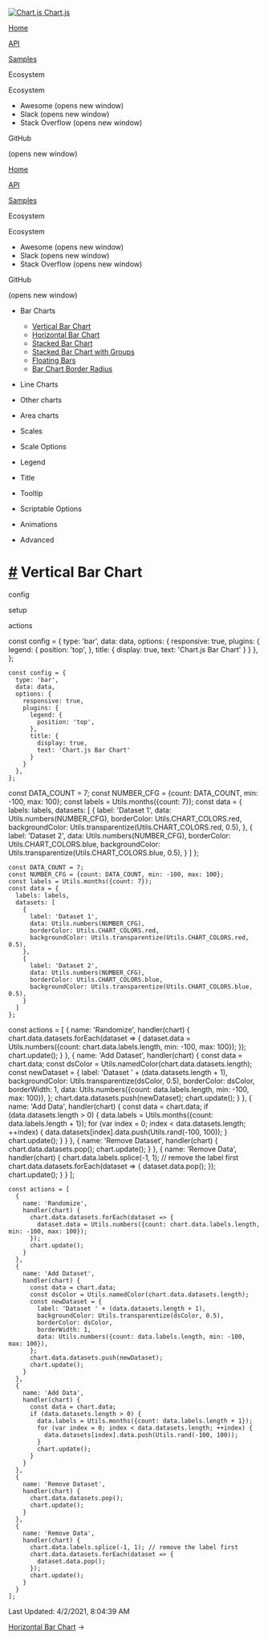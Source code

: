<a href="/docs/3.0.0/" class="home-link router-link-active"><img src="/docs/3.0.0/favicon.ico" alt="Chart.js" class="logo" /> <span class="site-name can-hide">Chart.js</span></a>

<a href="/docs/3.0.0/" class="nav-link">Home</a>

<a href="/docs/3.0.0/api/" class="nav-link">API</a>

<a href="/docs/3.0.0/samples/" class="nav-link router-link-active">Samples</a>

<span class="title">Ecosystem</span> <span class="arrow down"></span>

<span class="title">Ecosystem</span> <span class="arrow right"></span>

-   Awesome
    <span class="sr-only">(opens new window)</span>
-   Slack
    <span class="sr-only">(opens new window)</span>
-   Stack Overflow
    <span class="sr-only">(opens new window)</span>

GitHub

<span class="sr-only">(opens new window)</span>

<a href="/docs/3.0.0/" class="nav-link">Home</a>

<a href="/docs/3.0.0/api/" class="nav-link">API</a>

<a href="/docs/3.0.0/samples/" class="nav-link router-link-active">Samples</a>

<span class="title">Ecosystem</span> <span class="arrow down"></span>

<span class="title">Ecosystem</span> <span class="arrow right"></span>

-   Awesome
    <span class="sr-only">(opens new window)</span>
-   Slack
    <span class="sr-only">(opens new window)</span>
-   Stack Overflow
    <span class="sr-only">(opens new window)</span>

GitHub

<span class="sr-only">(opens new window)</span>

-   Bar Charts <span class="arrow down"></span>

    -   <a href="/docs/3.0.0/samples/bar/vertical.html" class="active sidebar-link">Vertical Bar Chart</a>
    -   <a href="/docs/3.0.0/samples/bar/horizontal.html" class="sidebar-link">Horizontal Bar Chart</a>
    -   <a href="/docs/3.0.0/samples/bar/stacked.html" class="sidebar-link">Stacked Bar Chart</a>
    -   <a href="/docs/3.0.0/samples/bar/stacked-groups.html" class="sidebar-link">Stacked Bar Chart with Groups</a>
    -   <a href="/docs/3.0.0/samples/bar/floating.html" class="sidebar-link">Floating Bars</a>
    -   <a href="/docs/3.0.0/samples/bar/border-radius.html" class="sidebar-link">Bar Chart Border Radius</a>

-   Line Charts <span class="arrow right"></span>

-   Other charts <span class="arrow right"></span>

-   Area charts <span class="arrow right"></span>

-   Scales <span class="arrow right"></span>

-   Scale Options <span class="arrow right"></span>

-   Legend <span class="arrow right"></span>

-   Title <span class="arrow right"></span>

-   Tooltip <span class="arrow right"></span>

-   Scriptable Options <span class="arrow right"></span>

-   Animations <span class="arrow right"></span>

-   Advanced <span class="arrow right"></span>

<a href="#vertical-bar-chart" class="header-anchor">#</a> Vertical Bar Chart
============================================================================

config

setup

actions

<a href="https://github.com/chartjs/Chart.js/blob/master/docs/samples/bar/vertical.md" class="code-editor-tool fab fa-github fa-lg" title="View on GitHub"></a>

const config = { type: 'bar', data: data, options: { responsive: true, plugins: { legend: { position: 'top', }, title: { display: true, text: 'Chart.js Bar Chart' } } }, };

    const config = {
      type: 'bar',
      data: data,
      options: {
        responsive: true,
        plugins: {
          legend: {
            position: 'top',
          },
          title: {
            display: true,
            text: 'Chart.js Bar Chart'
          }
        }
      },
    };

const DATA\_COUNT = 7; const NUMBER\_CFG = {count: DATA\_COUNT, min: -100, max: 100}; const labels = Utils.months({count: 7}); const data = { labels: labels, datasets: \[ { label: 'Dataset 1', data: Utils.numbers(NUMBER\_CFG), borderColor: Utils.CHART\_COLORS.red, backgroundColor: Utils.transparentize(Utils.CHART\_COLORS.red, 0.5), }, { label: 'Dataset 2', data: Utils.numbers(NUMBER\_CFG), borderColor: Utils.CHART\_COLORS.blue, backgroundColor: Utils.transparentize(Utils.CHART\_COLORS.blue, 0.5), } \] };

    const DATA_COUNT = 7;
    const NUMBER_CFG = {count: DATA_COUNT, min: -100, max: 100};
    const labels = Utils.months({count: 7});
    const data = {
      labels: labels,
      datasets: [
        {
          label: 'Dataset 1',
          data: Utils.numbers(NUMBER_CFG),
          borderColor: Utils.CHART_COLORS.red,
          backgroundColor: Utils.transparentize(Utils.CHART_COLORS.red, 0.5),
        },
        {
          label: 'Dataset 2',
          data: Utils.numbers(NUMBER_CFG),
          borderColor: Utils.CHART_COLORS.blue,
          backgroundColor: Utils.transparentize(Utils.CHART_COLORS.blue, 0.5),
        }
      ]
    };

const actions = \[ { name: 'Randomize', handler(chart) { chart.data.datasets.forEach(dataset =&gt; { dataset.data = Utils.numbers({count: chart.data.labels.length, min: -100, max: 100}); }); chart.update(); } }, { name: 'Add Dataset', handler(chart) { const data = chart.data; const dsColor = Utils.namedColor(chart.data.datasets.length); const newDataset = { label: 'Dataset ' + (data.datasets.length + 1), backgroundColor: Utils.transparentize(dsColor, 0.5), borderColor: dsColor, borderWidth: 1, data: Utils.numbers({count: data.labels.length, min: -100, max: 100}), }; chart.data.datasets.push(newDataset); chart.update(); } }, { name: 'Add Data', handler(chart) { const data = chart.data; if (data.datasets.length &gt; 0) { data.labels = Utils.months({count: data.labels.length + 1}); for (var index = 0; index &lt; data.datasets.length; ++index) { data.datasets\[index\].data.push(Utils.rand(-100, 100)); } chart.update(); } } }, { name: 'Remove Dataset', handler(chart) { chart.data.datasets.pop(); chart.update(); } }, { name: 'Remove Data', handler(chart) { chart.data.labels.splice(-1, 1); // remove the label first chart.data.datasets.forEach(dataset =&gt; { dataset.data.pop(); }); chart.update(); } } \];

    const actions = [
      {
        name: 'Randomize',
        handler(chart) {
          chart.data.datasets.forEach(dataset => {
            dataset.data = Utils.numbers({count: chart.data.labels.length, min: -100, max: 100});
          });
          chart.update();
        }
      },
      {
        name: 'Add Dataset',
        handler(chart) {
          const data = chart.data;
          const dsColor = Utils.namedColor(chart.data.datasets.length);
          const newDataset = {
            label: 'Dataset ' + (data.datasets.length + 1),
            backgroundColor: Utils.transparentize(dsColor, 0.5),
            borderColor: dsColor,
            borderWidth: 1,
            data: Utils.numbers({count: data.labels.length, min: -100, max: 100}),
          };
          chart.data.datasets.push(newDataset);
          chart.update();
        }
      },
      {
        name: 'Add Data',
        handler(chart) {
          const data = chart.data;
          if (data.datasets.length > 0) {
            data.labels = Utils.months({count: data.labels.length + 1});
            for (var index = 0; index < data.datasets.length; ++index) {
              data.datasets[index].data.push(Utils.rand(-100, 100));
            }
            chart.update();
          }
        }
      },
      {
        name: 'Remove Dataset',
        handler(chart) {
          chart.data.datasets.pop();
          chart.update();
        }
      },
      {
        name: 'Remove Data',
        handler(chart) {
          chart.data.labels.splice(-1, 1); // remove the label first
          chart.data.datasets.forEach(dataset => {
            dataset.data.pop();
          });
          chart.update();
        }
      }
    ];

<span class="prefix">Last Updated:</span> <span class="time">4/2/2021, 8:04:39 AM</span>

<span class="next"> [Horizontal Bar Chart](/docs/3.0.0/samples/bar/horizontal.html) → </span>
